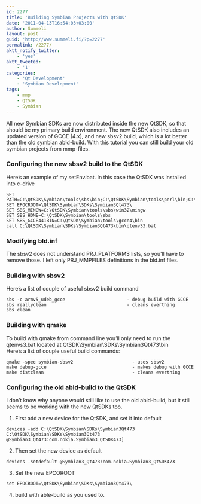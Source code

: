 ```yaml
---
id: 2277
title: 'Building Symbian Projects with QtSDK'
date: '2011-04-13T16:54:03+03:00'
author: Summeli
layout: post
guid: 'http://www.summeli.fi/?p=2277'
permalink: /2277/
aktt_notify_twitter:
    - 'yes'
aktt_tweeted:
    - '1'
categories:
    - 'Qt Development'
    - 'Symbian Development'
tags:
    - mmp
    - QtSDK
    - Symbian
---
```


All new Symbian SDKs are now distributed inside the new QtSDK, so that should be my primary build environment. The new QtSDK also includes an updated version of GCCE (4.x), and new sbsv2 build, which is a lot better than the old symbian abld-build. With this tutorial you can still build your old symbian projects from mmp-files.  

### Configuring the new sbsv2 build to the QtSDK    
Here’s an example of my setEnv.bat. In this case the QtSDK was installed into c-drive

```
SET PATH=C:\QtSDK\Symbian\tools\sbs\bin;C:\QtSDK\Symbian\tools\perl\bin;C:\QtSDK\Symbian\SDKs\Symbian3Qt473\epoc32\gcc\bin;C:\QtSDK\Symbian\SDKs\Symbian3Qt473\epoc32\tools;%PATH%
SET EPOCROOT=\QtSDK\Symbian\SDKs\Symbian3Qt473\
SET SBS_MINGW=C:\QtSDK\Symbian\tools\sbs\win32\mingw
SET SBS_HOME=C:\QtSDK\Symbian\tools\sbs
SET SBS_GCCE441BIN=C:\QtSDK\Symbian\tools\gcce4\bin
call C:\QtSDK\Symbian\SDKs\Symbian3Qt473\bin\qtenvS3.bat
```   

### Modifying bld.inf    

The sbsv2 does not understand PRJ\_PLATFORMS lists, so you’ll have to remove those. I left only PRJ\_MMPFILES definitions in the bld.inf files.  

### Building with sbsv2   
Here’s a list of couple of useful sbsv2 build command

```
sbs -c armv5_udeb_gcce                       - debug build with GCCE
sbs reallyclean                              - cleans everthing
sbs clean
```    

### Building with qmake   
To build with qmake from command line you’ll only need to run the qtenvs3.bat located at QtSDK\\Symbian\\SDKs\\Symbian3Qt473\\bin  
Here’s a list of couple useful build commands:

```
qmake -spec symbian-sbsv2                      - uses sbsv2
make debug-gcce                                - makes debug with GCCE
make distclean                                 - cleans everthing
```   

### Configuring the old abld-build to the QtSDK     
I don’t know why anyone would still like to use the old abld-build, but it still seems to be working with the new QtSDKs too. 

1. First add a new device for the QtSDK, and set it into default    

```
devices -add C:\QtSDK\Symbian\SDKs\Symbian3Qt473 C:\QtSDK\Symbian\SDKs\Symbian3Qt473
@Symbian3_Qt473:com.nokia.Symbian3_QtSDK473]
```   

2. Then set the new device as default    
```
devices -setdefault @Symbian3_Qt473:com.nokia.Symbian3_QtSDK473
```   

3. Set the new EPCOROOT    
```
set EPOCROOT=\QtSDK\Symbian\SDKs\Symbian3Qt473\
```    

4. build with able-build as you used to.
